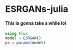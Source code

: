 # ESRGANs-julia

#### This is gonna take a while lol

```julia
using Flux
model = ESRGAN()
ps = params(model)
```
